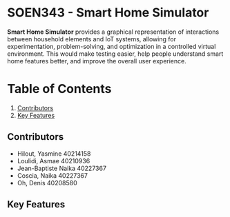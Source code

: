 # SOEN343 - Smart Home Simulator

**Smart Home Simulator** provides a graphical representation of interactions between household elements and IoT systems, allowing for experimentation, problem-solving, and optimization in a controlled virtual environment. This would make testing easier, help people understand smart home features better, and improve the overall user experience.

# Table of Contents
1. [Contributors](#contributors)
2. [Key Features](#key-features)

## Contributors  
- Hilout, Yasmine 40214158
- Loulidi, Asmae 40210936
- Jean-Baptiste Naika 40227367
- Coscia, Naika 40227367
- Oh, Denis 40208580

## Key Features
